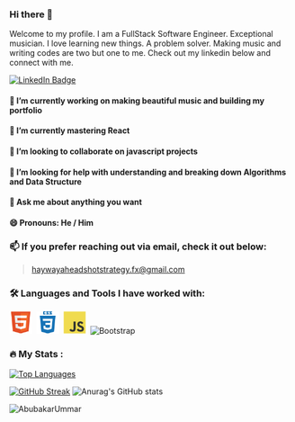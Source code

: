 ### Hi there 👋

Welcome to my profile. I am a FullStack Software Engineer. Exceptional musician. I love learning new things. A problem solver. Making music and writing codes are two but one to me. Check out my linkedin below and connect with me.

<div>
  <a href="https://www.linkedin.com/in/abubakar-ummar-4b6643245/">
    <img src="https://img.shields.io/badge/LinkedIn-blue?style=for-the-badge&logo=linkedin&logoColor=white" alt="LinkedIn Badge"/>
  </a>
</div>

#### 🔭 I’m currently working on making beautiful music and building my portfolio
#### 🌱 I’m currently mastering React
#### 👯 I’m looking to collaborate on javascript projects
#### 🤔 I’m looking for help with understanding and breaking down Algorithms and Data Structure
#### 💬 Ask me about anything you want
#### 😄 Pronouns: He / Him

### 📫 If you prefer reaching out via email, check it out below: 
> [haywayaheadshotstrategy.fx@gmail.com](https://www.gmail.com)

### :hammer_and_wrench: Languages and Tools I have worked with: 

<div>
  <img src="https://github.com/devicons/devicon/blob/master/icons/html5/html5-original.svg" title="HTML5" alt="HTML" width="40" height="40"/>&nbsp; 
  <img src="https://github.com/devicons/devicon/blob/master/icons/css3/css3-plain-wordmark.svg"  title="CSS3" alt="CSS" width="40" height="40"/>&nbsp;
  <img src="https://github.com/devicons/devicon/blob/master/icons/javascript/javascript-original.svg" title="JavaScript" alt="JavaScript" width="40"      height="40"/>&nbsp;
  <img src="https://cdn.jsdelivr.net/gh/devicons/devicon/icons/bootstrap/bootstrap-original-wordmark.svg" title="Bootstrap" alt="Bootstrap" width="40"   height="40"/>&nbsp;
</div>


### :fire: My Stats :
[![Top Languages](https://github-readme-stats.vercel.app/api/top-langs/?username=Haywayaheadshot&layout=compact&langs_count=8&bg_color=0,52fa5a21,4dfcff21,c64dff21&theme=tokyonight)](https://github.com/Haywayaheadshot/github-readme-stats)

[![GitHub Streak](http://github-readme-streak-stats.herokuapp.com?user=Haywayaheadshot&show_icons=true&layout=compact&langs_count=8&bg_color=0,52fa5a21,4dfcff21,c64dff21&theme=tokyonight)](https://git.io/streak-stats)
![Anurag's GitHub stats](https://github-readme-stats.vercel.app/api?username=Haywayaheadshot&show_icons=true&layout=compact&langs_count=8&bg_color=0,52fa5a21,4dfcff21,c64dff21&theme=tokyonight)


<p align="left"> <img src="https://komarev.com/ghpvc/?username=Haywayaheadshot&label=Profile%20views&color=blueviolet&style=flat" alt="AbubakarUmmar" /> </p>

 
